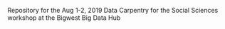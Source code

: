 Repository for the Aug 1-2, 2019 Data Carpentry for the Social Sciences workshop at the Bigwest Big Data Hub
